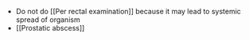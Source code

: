 - Do not do [[Per rectal examination]] because it may lead to systemic spread of organism
- [[Prostatic abscess]] 